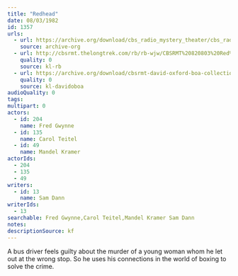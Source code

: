 ```yaml
---
title: "Redhead"
date: 08/03/1982
id: 1357
urls: 
  - url: https://archive.org/download/cbs_radio_mystery_theater/cbs_radio_mystery_theater-1351-1399.zip/cbs_radio_mystery_theater-1351-1399%2Fcbsrmt_1357_red_head.mp3
    source: archive-org
  - url: http://cbsrmt.thelongtrek.com/rb/rb-wjw/CBSRMT%20820803%20Red%20Head_wjw.mp3
    quality: 0
    source: kl-rb
  - url: https://archive.org/download/cbsrmt-david-oxford-boa-collection/CBSRMT-820803-1357-Redhead-(128-48)_WBBM-JE-{BoA}.mp3
    quality: 0
    source: kl-davidoboa
audioQuality: 0
tags: 
multipart: 0
actors:  
  - id: 204
    name: Fred Gwynne  
  - id: 135
    name: Carol Teitel  
  - id: 49
    name: Mandel Kramer
actorIds:  
  - 204  
  - 135  
  - 49
writers:  
  - id: 13
    name: Sam Dann
writerIds:  
  - 13
searchable: Fred Gwynne,Carol Teitel,Mandel Kramer Sam Dann
notes: 
descriptionSource: kf
---
```

A bus driver feels guilty about the murder of a young woman whom he let out at the wrong stop. So he uses his connections in the world of boxing to solve the crime.